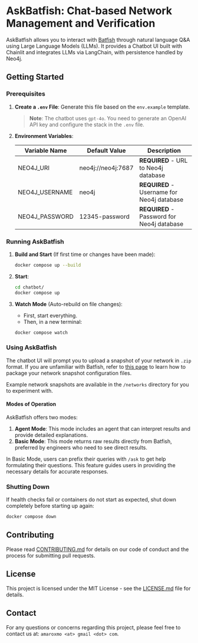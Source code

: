 # AskBatfish: Chat-based Network Management and Verification

AskBatfish allows you to interact with [Batfish](https://github.com/batfish/batfish) through natural language Q&A using Large Language Models (LLMs). It provides a Chatbot UI built with Chainlit and integrates LLMs via LangChain, with persistence handled by Neo4j.

## Getting Started

### Prerequisites

1. **Create a `.env` File**: Generate this file based on the `env.example` template.
   
   > **Note**: The chatbot uses `gpt-4o`. You need to generate an OpenAI API key and configure the stack in the `.env` file.

2. **Environment Variables**:

    | Variable Name          | Default Value                    | Description                                      |
    |------------------------|----------------------------------|--------------------------------------------------|
    | NEO4J_URI              | neo4j://neo4j:7687               | **REQUIRED** - URL to Neo4j database             |
    | NEO4J_USERNAME         | neo4j                            | **REQUIRED** - Username for Neo4j database       |
    | NEO4J_PASSWORD         | 12345-password                   | **REQUIRED** - Password for Neo4j database       |

### Running AskBatfish

1. **Build and Start** (If first time or changes have been made):
    ```sh
    docker compose up --build
    ```

2. **Start**:
    ```sh
    cd chatbot/
    docker compose up
    ```

3. **Watch Mode** (Auto-rebuild on file changes):
    - First, start everything.
    - Then, in a new terminal:
    ```sh
    docker compose watch
    ```

### Using AskBatfish

The chatbot UI will prompt you to upload a snapshot of your network in `.zip` format. If you are unfamiliar with Batfish, refer to [this page](https://pybatfish.readthedocs.io/en/latest/notebooks/interacting.html#Packaging-snapshot-data) to learn how to package your network snapshot configuration files.

Example network snapshots are available in the `/networks` directory for you to experiment with.

#### Modes of Operation

AskBatfish offers two modes:
1. **Agent Mode**: This mode includes an agent that can interpret results and provide detailed explanations.
2. **Basic Mode**: This mode returns raw results directly from Batfish, preferred by engineers who need to see direct results.

In Basic Mode, users can prefix their queries with `/ask` to get help formulating their questions. This feature guides users in providing the necessary details for accurate responses.


### Shutting Down

If health checks fail or containers do not start as expected, shut down completely before starting up again:
```sh
docker compose down
```

## Contributing

Please read [CONTRIBUTING.md](CONTRIBUTING.md) for details on our code of conduct and the process for submitting pull requests.

## License

This project is licensed under the MIT License - see the [LICENSE.md](LICENSE.md) file for details.

## Contact

For any questions or concerns regarding this project, please feel free to contact us at: `amaroxmo <at> gmail <dot> com`.
